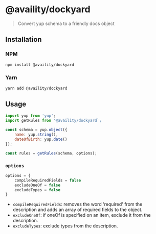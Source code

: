 # @availity/dockyard

> Convert yup schema to a friendly docs object

## Installation

### NPM

```bash
npm install @availity/dockyard
```

### Yarn

```bash
yarn add @availity/dockyard
```

## Usage

```javascript
import yup from 'yup';
import getRules from '@availity/dockyard`;

const schema = yup.object({
    name: yup.string(),
    dateOfBirth: yup.date()
});

const rules = getRules(schema, options);
```

### `options`

```javascript
options = {
    compileRequiredFields = false
    excludeOneOf = false
    excludeTypes = false
}
```

- `compileRequiredFields`: removes the word 'required' from the description and adds an array of required fields to the object.
- `excludeOneOf`: if oneOf is specified on an item, exclude it from the description.
- `excludeTypes`: exclude types from the description.
